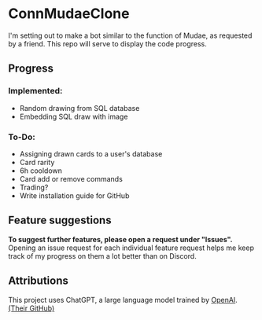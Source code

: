 # ConnMudaeClone

I'm setting out to make a bot similar to the function of Mudae, as requested by a friend. This repo will serve to display the code progress.


## Progress

### Implemented:
- Random drawing from SQL database
- Embedding SQL draw with image

### To-Do:
- Assigning drawn cards to a user's database
- Card rarity
- 6h cooldown
- Card add or remove commands
- Trading?
- Write installation guide for GitHub

## Feature suggestions

**To suggest further features, please open a request under "Issues".**
Opening an issue request for each individual feature request helps me keep track of my progress on them a lot better than on Discord. 


## Attributions
This project uses ChatGPT, a large language model trained by [OpenAI](https://openai.com/). [(Their GitHub)](https://github.com/openai)
